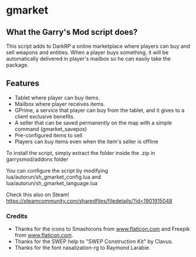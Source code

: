 # gmarket
## What the Garry's Mod script does?

This script adds to DarkRP a online marketplace where players can buy and sell weapons and entities. When a player buys something, it will be automatically delivered in player's mailbox so he can easily take the package.



## Features 

- Tablet where player can buy items.
- Mailbox where player receives items.
- GPrime, a service that player can buy from the tablet, and it gives to a client exclusive benefits.
- A seller that can be saved permanently on the map with a simple command (gmarket_savepos)
- Pre-configured items to sell
- Players can buy items even when the item's seller is offline

To install the script, simply extract the folder inside the .zip in garrysmod/addons folder

You can configure the script by modifying lua/autorun/sh_gmarket_config.lua and lua/autorun/sh_gmarket_language.lua

Check this also on Steam!
https://steamcommunity.com/sharedfiles/filedetails/?id=1901915048

### Credits 

* Thanks for the icons to Smashicons from www.flaticon.com and Freepik from www.flaticon.com.
* Thanks for the SWEP help to "SWEP Construction Kit" by Clavus.
* Thanks for the font nasalization-rg to Raymond Larabie.
